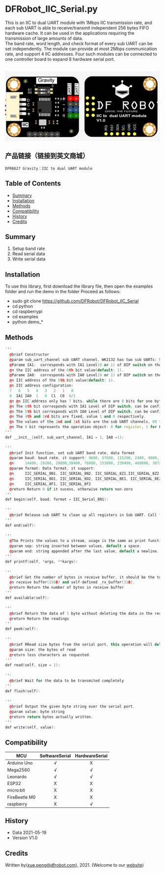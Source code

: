 # DFRobot_IIC_Serial.py
This is an IIC to dual UART module with 1Mbps IIC transmission rate, and each sub UART is able to receive/transmit independent 256 bytes FIFO hardware cache. It can be used in the applications requiring the transmission of large amounts of data. <br>
The band rate, word length, and check format of every sub UART can be set independently. The module can provide at most 2Mbps communication rate, and support 4 IIC addresses. Four such modules can be connected to one controller board to expand 8 hardware serial port. <br>

<br>
<img src="./resources/images/DFR0627svg.png">
<br>


## 产品链接（链接到英文商城）
    DFR0627 Gravity：IIC to dual UART module
   
## Table of Contents

* [Summary](#summary)
* [Installation](#installation)
* [Methods](#methods)
* [Compatibility](#compatibility)
* [History](#history)
* [Credits](#credits)

## Summary
1. Setup band rate<br>
2. Read serial data<br>
3. Write serial data<br>

## Installation
To use this library, first download the library file, then open the examples folder and run the demo in the folder Proceed as follows:
* sudo git clone https://github.com/DFRobot/DFRobot_IIC_Serial
* cd python
* cd raspberrypi
* cd examples
* python demo_*


## Methods

```C++
'''
  @brief Constructor
  @param sub_uart_channel sub UART channel, WK2132 has two sub UARTs: SUBUART_CHANNEL_1 or SUBUART_CHANNEL_2
  @Parame IA1:  corresponds with IA1 Level(0 or 1) of DIP switch on the module, and is used for configuring 
  @n the IIC address of the 6th bit value(default: 1).
  @Parame IA0:  corresponds with IA0 Level(0 or 1) of DIP switch on the module, and is used for configuring
  @n IIC address of the 5th bit value(default: 1).
  @n IIC address configuration: 
  7   6   5   4   3   2   1   0
  0  IA1 IA0  1   0  C1  C0  0/1
  @n @n IIC address only has 7 bits, while there are 8 bits for one byte, so the extra one bit will be filled as 0. 
  @n The 6th bit corresponds with IA1 Level of DIP switch, can be configured manually.
  @n The 5th bit corresponds with IA0 Level of DIP switch, can be configured manually. 
  @n The 4th and 3rd bits are fixed, value 1 and 0 respectively.
  @n The values of the 2nd and 1st bits are the sub UART channels, 00 for sub UART 1, 01 for sub UART 2. 
  @n The 0 bit represents the operation object: 0 for register, 1 for FIFO cache.
'''
def __init__(self, sub_uart_channel, IA1 = 1, IA0 =1):

'''
  @brief Init function, set sub UART band rate, data format 
  @param baud: baud rate, it support: 9600, 57600, 115200, 2400, 4800, 7200,
  @n     14400, 19200, 28800,38400, 76800, 153600, 230400, 460800, 307200, 921600
  @param format: Data format, it support:
  @n     IIC_SERIAL_8N1, IIC_SERIAL_8N2, IIC_SERIAL_8Z1,IIC_SERIAL_8Z2
  @n     IIC_SERIAL_8O1, IIC_SERIAL_8O2, IIC_SERIAL_8E1, IIC_SERIAL_8E2
  @n     IIC_SERIAL_8F1, IIC_SERIAL_8F2
  @return Return 0 if it sucess, otherwise return non-zero
'''
def begin(self, baud, format = IIC_Serial_8N1):

'''
  @brief Release sub UART to clean up all registers in Sub UART. Call function begin() again to make it work.
'''
def end(self):

'''
  @The Prints the values to a stream, usage is the same as print function.
  @param sep: string inserted between values, default a space.
  @param end: string appended after the last value, default a newline.
'''
def printf(self, *args, **kargs):

'''
  @brief Get the number of bytes in receive buffer, it should be the total number of bytes in FIFO
  @n receive buffer(256B) and self-defined _rx_buffer(31B).
  @return Return the number of bytes in receive buffer
'''
def available(self):

'''
  @brief Return the data of 1 byte without deleting the data in the receive buffer
  @return Return the readings
'''
def peek(self):

'''
  @brief RRead size bytes from the serial port, this operation will delete the data in the buffer.
  @param size: the bytes of read
  @return less characters as requested.
'''
def read(self, size = 1):

'''
  @brief Wait for the data to be transmited completely
'''
def flush(self):

'''
  @brief Output the given byte string over the serial port.
  @param value: byte string
  @return return bytes actually written.
'''
def write(self, value):

```

## Compatibility

MCU                | SoftwareSerial | HardwareSerial |
------------------ | :----------: | :----------: |
Arduino Uno        |      √       |      X       |
Mega2560           |      √       |      √       |
Leonardo           |      √       |      √       |
ESP32              |      X       |      X       |
micro:bit          |      X       |      X       |
FireBeetle M0      |      X       |      X       |
raspberry          |      X       |      √       |

## History

- Data 2021-05-19
- Version V1.0

## Credits

Written by(xue.peng@dfrobot.com), 2021. (Welcome to our [website](https://www.dfrobot.com/))





